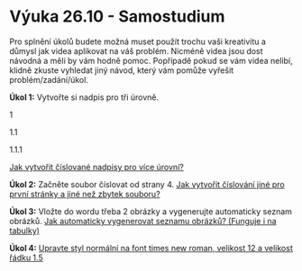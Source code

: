# Výuka 26.10 - Samostudium

Pro splnění úkolů budete možná muset použít trochu vaši kreativitu a důmysl jak videa aplikovat na váš problém. Nicméně videa jsou dost návodná a měli by vám hodně pomoc. Popřípadě pokud se vám videa nelibí, klidně zkuste vyhledat jiný návod, který vám pomůže vyřešit problém/zadání/úkol.

**Úkol 1:**
Vytvořte si nadpis pro tři úrovně.

1

1.1

1.1.1

[Jak vytvořit číslované nadpisy pro více úrovní?](https://www.youtube.com/watch?v=AG_OBv8MYq8)

**Úkol 2:**
Začněte soubor číslovat od strany 4.
[Jak vytvořit číslování jiné pro první stránky a jiné než zbytek souboru?](https://www.youtube.com/watch?v=rAxGvVyfXvc)


**Úkol 3:**
Vložte do wordu třeba 2 obrázky a vygenerujte automaticky seznam obrázků.
[Jak automaticky vygenerovat seznamu obrázků? (Funguje i na tabulky)](https://www.youtube.com/watch?v=82-uUnpfus4)


**Úkol 4:** 
[Upravte styl normální na font times new roman, velikost 12 a velikost řádku 1.5](https://www.youtube.com/watch?v=UOVU6qQ2iOM
)
